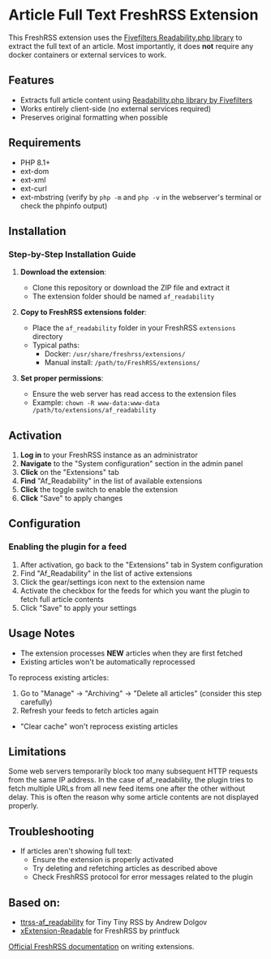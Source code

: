 # Article Full Text FreshRSS Extension

This FreshRSS extension uses the [Fivefilters Readability.php library](https://github.com/fivefilters/readability.php) to extract the full text of an article. Most importantly, it does **not** require any docker containers or external services to work.

## Features
- Extracts full article content using [Readability.php library by Fivefilters](https://github.com/fivefilters/readability.php)
- Works entirely client-side (no external services required)
- Preserves original formatting when possible

## Requirements
- PHP 8.1+
- ext-dom
- ext-xml
- ext-curl
- ext-mbstring
(verify by `php -m` and `php -v` in the webserver's terminal or check the phpinfo output)

## Installation

### Step-by-Step Installation Guide

1. **Download the extension**:
   - Clone this repository or download the ZIP file and extract it
   - The extension folder should be named `af_readability`

2. **Copy to FreshRSS extensions folder**:
   - Place the `af_readability` folder in your FreshRSS `extensions` directory
   - Typical paths:
     - Docker: `/usr/share/freshrss/extensions/`
     - Manual install: `/path/to/FreshRSS/extensions/`

3. **Set proper permissions**:
   - Ensure the web server has read access to the extension files
   - Example: `chown -R www-data:www-data /path/to/extensions/af_readability`

## Activation

1. **Log in** to your FreshRSS instance as an administrator
2. **Navigate** to the "System configuration" section in the admin panel
3. **Click** on the "Extensions" tab
4. **Find** "Af_Readability" in the list of available extensions
5. **Click** the toggle switch to enable the extension
6. **Click** "Save" to apply changes

## Configuration

### Enabling the plugin for a feed

1. After activation, go back to the "Extensions" tab in System configuration
2. Find "Af_Readability" in the list of active extensions
3. Click the gear/settings icon next to the extension name
4. Activate the checkbox for the feeds for which you want the plugin to fetch full article contents
5. Click "Save" to apply your settings

## Usage Notes

- The extension processes **NEW** articles when they are first fetched
- Existing articles won't be automatically reprocessed

To reprocess existing articles:
  1. Go to "Manage" → "Archiving" → "Delete all articles" (consider this step carefully)
  2. Refresh your feeds to fetch articles again
- "Clear cache" won't reprocess existing articles

## Limitations
Some web servers temporarily block too many subsequent HTTP requests from the same IP address. In the case of af_readability, the plugin tries to fetch multiple URLs from all new feed items one after the other without delay. This is often the reason why some article contents are not displayed properly.

## Troubleshooting

- If articles aren't showing full text:
  - Ensure the extension is properly activated
  - Try deleting and refetching articles as described above
  - Check FreshRSS protocol for error messages related to the plugin

## Based on:
- [ttrss-af_readability](https://gitlab.tt-rss.org/tt-rss/plugins/ttrss-af-readability) for Tiny Tiny RSS by Andrew Dolgov
- [xExtension-Readable](https://github.com/printfuck/xExtension-Readable) for FreshRSS by printfuck

[Official FreshRSS documentation](https://freshrss.github.io/FreshRSS/en/developers/03_Backend/05_Extensions.html) on writing extensions.
